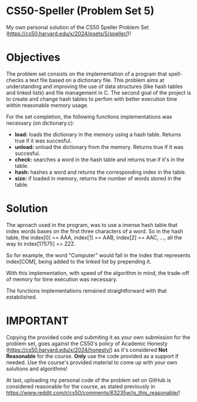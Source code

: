 # CS50-Speller (Problem Set 5)
My own personal solution of the CS50 Speller Problem Set (https://cs50.harvard.edu/x/2024/psets/5/speller/)!

# Objectives
The problem set consists on the implementation of a program that spell-checks a text file based on a dictionary file. This problem aims at understanding and improving the use of data structures (like hash tables and linked lists) and file management in C. The second goal of the project is to create and change hash tables to perfom with better execution time within reasonable memory usage.

For the set completion, the following functions implementations was necessary (on dictionary.c):

* **load:** loads the dictionary in the memory using a hash table. Returns true if it was succesful.
* **unload:** unload the dictionary from the memory. Returns true if it was succesful.
* **check:** searches a word in the hash table and returns true if it's in the table.
* **hash:** hashes a word and returns the corresponding index in the table.
* **size:** if loaded in memory, returns the number of words stored in the table.

# Solution
The aproach used in the program, was to use a imense hash table that index words bases on the first three characters of a word. So in the hash table, the index[0] == AAA, index[1] == AAB, index[2] == AAC, ..., all the way to index[17575] == ZZZ. 

So for example, the word "Computer" would fall in the index that represents index[COM], being added to the linked list by prepending it.

With this implementation, with speed of the algorithm in mind, the trade-off of memory for time execution was necessary.

The functions implementations remained straightforward with that estabilished.

# IMPORTANT
Copying the provided code and submiting it as your own submission for the problem set, goes against the CS50's policy of Academic Honesty (https://cs50.harvard.edu/x/2024/honesty/) as it's considered **Not Reasonable** for the course. **Only** use the code provided as a support if needed. Use the course's provided material to come up with your own solutions and algorithms!

At last, uploading my personal code of the problem set on GitHub is considered reasonable for the course, as stated previously in https://www.reddit.com/r/cs50/comments/63235w/is_this_reasonable/!
